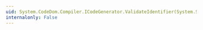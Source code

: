 ```yaml
---
uid: System.CodeDom.Compiler.ICodeGenerator.ValidateIdentifier(System.String)
internalonly: False
---
```


